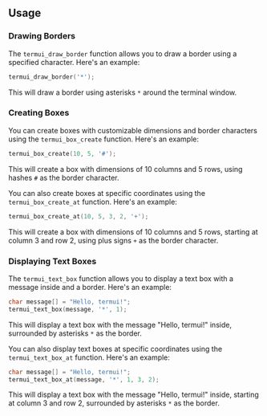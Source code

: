 ## Usage

### Drawing Borders

The `termui_draw_border` function allows you to draw a border using a specified character. Here's an example:

```c
termui_draw_border('*');
```

This will draw a border using asterisks `*` around the terminal window.

### Creating Boxes

You can create boxes with customizable dimensions and border characters using the `termui_box_create` function. Here's an example:

```c
termui_box_create(10, 5, '#');
```

This will create a box with dimensions of 10 columns and 5 rows, using hashes `#` as the border character.

You can also create boxes at specific coordinates using the `termui_box_create_at` function. Here's an example:

```c
termui_box_create_at(10, 5, 3, 2, '+');
```

This will create a box with dimensions of 10 columns and 5 rows, starting at column 3 and row 2, using plus signs `+` as the border character.

### Displaying Text Boxes

The `termui_text_box` function allows you to display a text box with a message inside and a border. Here's an example:

```c
char message[] = "Hello, termui!";
termui_text_box(message, '*', 1);
```

This will display a text box with the message "Hello, termui!" inside, surrounded by asterisks `*` as the border.

You can also display text boxes at specific coordinates using the `termui_text_box_at` function. Here's an example:

```c
char message[] = "Hello, termui!";
termui_text_box_at(message, '*', 1, 3, 2);
```

This will display a text box with the message "Hello, termui!" inside, starting at column 3 and row 2, surrounded by asterisks `*` as the border.
